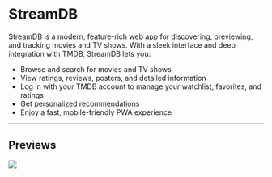 # StreamDB

StreamDB is a modern, feature-rich web app for discovering, previewing, and tracking movies and TV shows. With a sleek interface and deep integration with TMDB, StreamDB lets you:

- Browse and search for movies and TV shows
- View ratings, reviews, posters, and detailed information
- Log in with your TMDB account to manage your watchlist, favorites, and ratings
- Get personalized recommendations
- Enjoy a fast, mobile-friendly PWA experience

---

## Previews

![](https://i.imgur.com/zmq8tVR.jpeg)
